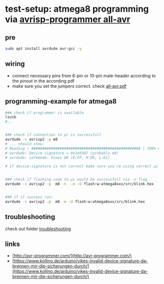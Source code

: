 # test-setup: atmega8 programming via [avrisp-programmer all-avr](http://avr-programmer.com/all-avr/)

## pre
```bash
sudo apt install avrdude avr-gcc -y
```

## wiring
- connect necessary pins from 6-pin or 10-pin male-header according to the pinout in the according pdf
- make sure you set the jumpers correct. check [all-avr.pdf](https://github.com/GiancarloRizzo/avr-programmer/blob/master/all-avr_installation_de_en.pdf)

## programming-example for atmega8

```bash
### check if programmer is available
lsusb 
#...


### check if connection to µc is successfull
avrdude -c avrisp2 -p m8 
# ... should show:
# Reading | ################################################## | 100% 0.00s
# avrdude: Device signature = 0x1e9307 (probably m8)
# avrdude: safemode: Fuses OK (E:FF, H:D9, L:E1)

# if device-signature is not correct make sure you're using correct µc or to make sure you did not changed src-clock-frequency like discribed in this [blog-post](check https://www.kollino.de/arduino/yikes-invalid-device-signature-da-brennen-mir-die-sicherungen-durch/)


### check if flashing code to µc would be successfull via -n flag.
avrdude -c avrisp2 -p  m8 -n  -e -U flash:w:atmega8xxx/src/blink.hex


### if it success run:
avrdude -c avrisp2 -p  m8 -e -U flash:w:atmega8xxx/src/blink.hex
```

## troubleshooting 
check out folder [troubleshooting](https://github.com/GiancarloRizzo/avr-programmer/blob/master/troubleshooting/)

## links
- [http://avr-programmer.com/](http://avr-programmer.com/)
- [https://www.kollino.de/arduino/yikes-invalid-device-signature-da-brennen-mir-die-sicherungen-durch/](https://www.kollino.de/arduino/yikes-invalid-device-signature-da-brennen-mir-die-sicherungen-durch/)

